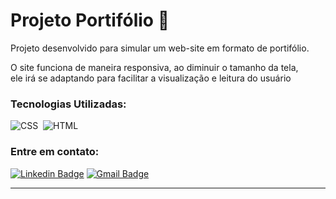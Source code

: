 <h1>Projeto Portifólio 📇</h1>
<p> Projeto desenvolvido para simular um web-site em formato de portifólio.</p>
<p>O site funciona de maneira responsiva, ao diminuir o tamanho da tela, <br>ele irá se adaptando para facilitar a visualização e leitura do usuário</p>


### Tecnologias Utilizadas:
![CSS](https://img.shields.io/badge/-CSS-0D1117?style=for-the-badge&logo=CSS3&logoColor=1572B6&labelColor=0D1117)&nbsp;
![HTML](https://img.shields.io/badge/-HTML-0D1117?style=for-the-badge&logo=html5&labelColor=0D1117)&nbsp;

### Entre em contato:
[![Linkedin Badge](https://img.shields.io/badge/-Guilherme-blue?style=flat-square&logo=Linkedin&logoColor=white&link=https://www.linkedin.com/in/guilhermebmori/)](https://www.linkedin.com/in/guilhermebmori/)
[![Gmail Badge](https://img.shields.io/badge/-guilhermebmori@hotmail.com-c14438?style=flat-square&logo=Gmail&logoColor=white&link=mailto:guilhermebmori@hotmail.com)](mailto:guilhermebmori@hotmail.com)
<hr>
